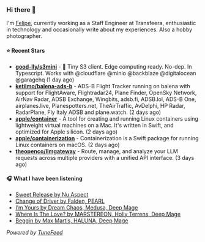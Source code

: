 ### Hi there 👋

I'm [Felipe](https://felipevm.com), currently working as a Staff Engineer at Transfeera, enthusiastic in technology and occasionally write about my experiences. Also a hobby photographer.

#### ⭐ Recent Stars
- **[good-lly/s3mini](https://github.com/good-lly/s3mini)** - 👶 Tiny S3 client. Edge computing ready. No-dep. In Typescript. Works with @cloudflare @minio @backblaze @digitalocean @garagehq (1 day ago)
- **[ketilmo/balena-ads-b](https://github.com/ketilmo/balena-ads-b)** - ADS-B Flight Tracker running on balena with support for FlightAware, Flightradar24, Plane Finder, OpenSky Network, AirNav Radar, ADSB Exchange, Wingbits, adsb.fi, ADSB.lol, ADS-B One, airplanes.live, Planespotters.net, TheAirTraffic, AvDelphi, HP Radar, RadarPlane, Fly Italy ADSB and plane.watch. (2 days ago)
- **[apple/container](https://github.com/apple/container)** - A tool for creating and running Linux containers using lightweight virtual machines on a Mac. It&#39;s written in Swift, and optimized for Apple silicon.  (2 days ago)
- **[apple/containerization](https://github.com/apple/containerization)** - Containerization is a Swift package for running Linux containers on macOS. (2 days ago)
- **[theopenco/llmgateway](https://github.com/theopenco/llmgateway)** - Route, manage, and analyze your LLM requests across multiple providers with a unified API interface. (3 days ago)

#### 🎧 What I have been listening
- [Sweet Release by Nu Aspect](https://open.spotify.com/track/0C6Sbwuo42ebcvGWeWCSEq)
- [Change of Driver by Falden, PEARL](https://open.spotify.com/track/61J1SikiocG2bFnyQDWM9x)
- [I’m Yours by Dream Chaos, Medusa, Deep Mage](https://open.spotify.com/track/2sR7GO2TNCZkLfrRJw3XNB)
- [Where Is The Love? by MARSTEREON, Holly Terrens, Deep Mage](https://open.spotify.com/track/6bd7yhe5p0ayQw9lCr0Mo4)
- [Beggin by Max Martis, HALUNA, Deep Mage](https://open.spotify.com/track/7nUzeocaZpOftJN8dv2iGV)

_Powered by [TuneFeed](https://tunefeed.app?ref=github.com)_
